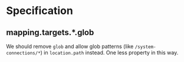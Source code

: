 # Specification

## mapping.targets.*.glob

We should remove `glob` and allow glob patterns (like `/system-connections/*`) in `location.path` instead.
One less property in this way.
